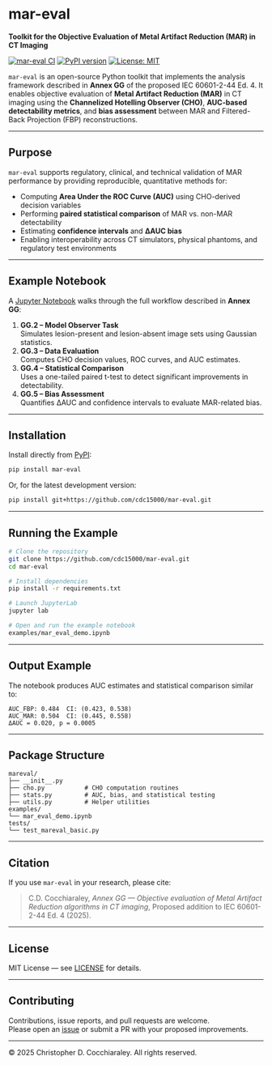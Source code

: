 # mar-eval  
**Toolkit for the Objective Evaluation of Metal Artifact Reduction (MAR) in CT Imaging**

[![mar-eval CI](https://github.com/cdc15000/mar-eval/actions/workflows/tests.yml/badge.svg)](https://github.com/cdc15000/mar-eval/actions)
[![PyPI version](https://img.shields.io/pypi/v/mar-eval.svg)](https://pypi.org/project/mar-eval/)
[![License: MIT](https://img.shields.io/badge/License-MIT-yellow.svg)](LICENSE)


`mar-eval` is an open-source Python toolkit that implements the analysis framework described in **Annex GG** of the proposed IEC 60601-2-44 Ed. 4. It enables objective evaluation of **Metal Artifact Reduction (MAR)** in CT imaging using the **Channelized Hotelling Observer (CHO)**, **AUC-based detectability metrics**, and **bias assessment** between MAR and Filtered-Back Projection (FBP) reconstructions.

---

## Purpose

`mar-eval` supports regulatory, clinical, and technical validation of MAR performance by providing reproducible, quantitative methods for:
- Computing **Area Under the ROC Curve (AUC)** using CHO-derived decision variables  
- Performing **paired statistical comparison** of MAR vs. non-MAR detectability  
- Estimating **confidence intervals** and **ΔAUC bias**  
- Enabling interoperability across CT simulators, physical phantoms, and regulatory test environments

---

## Example Notebook

A [Jupyter Notebook](examples/mar_eval_demo.ipynb) walks through the full workflow described in **Annex GG**:

1. **GG.2 – Model Observer Task**  
   Simulates lesion-present and lesion-absent image sets using Gaussian statistics.  
2. **GG.3 – Data Evaluation**  
   Computes CHO decision values, ROC curves, and AUC estimates.  
3. **GG.4 – Statistical Comparison**  
   Uses a one-tailed paired t-test to detect significant improvements in detectability.  
4. **GG.5 – Bias Assessment**  
   Quantifies ΔAUC and confidence intervals to evaluate MAR-related bias.

---

## Installation

Install directly from [PyPI](https://pypi.org/project/mar-eval/):

```bash
pip install mar-eval
```

Or, for the latest development version:

```bash
pip install git+https://github.com/cdc15000/mar-eval.git
```

---

## Running the Example

```bash
# Clone the repository
git clone https://github.com/cdc15000/mar-eval.git
cd mar-eval

# Install dependencies
pip install -r requirements.txt

# Launch JupyterLab
jupyter lab

# Open and run the example notebook
examples/mar_eval_demo.ipynb
```

---

## Output Example

The notebook produces AUC estimates and statistical comparison similar to:

```
AUC_FBP: 0.484  CI: (0.423, 0.538)
AUC_MAR: 0.504  CI: (0.445, 0.558)
ΔAUC = 0.020, p = 0.0005
```

---

## Package Structure

```
mareval/
├── __init__.py
├── cho.py           # CHO computation routines
├── stats.py         # AUC, bias, and statistical testing
├── utils.py         # Helper utilities
examples/
└── mar_eval_demo.ipynb
tests/
└── test_mareval_basic.py
```

---

## Citation

If you use `mar-eval` in your research, please cite:

> C.D. Cocchiaraley, *Annex GG — Objective evaluation of Metal Artifact Reduction algorithms in CT imaging*, Proposed addition to IEC 60601-2-44 Ed. 4 (2025).

---

## License

MIT License — see [LICENSE](LICENSE) for details.

---

## Contributing

Contributions, issue reports, and pull requests are welcome.  
Please open an [issue](https://github.com/cdc15000/mar-eval/issues) or submit a PR with your proposed improvements.

---

© 2025 Christopher D. Cocchiaraley. All rights reserved.
